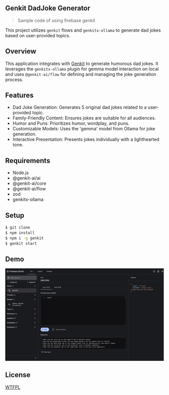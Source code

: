## Genkit DadJoke Generator
> Sample code of using firebase genkit

This project utilizes `genkit` flows and `genkitx-ollama` to generate dad jokes based on user-provided topics.


## Overview 

This application integrates with [Genkit](https://firebase.google.com/docs/genkit) to generate humorous dad jokes. It leverages the `genkitx-ollama` plugin for gemma model interaction on local and uses `@genkit-ai/flow` for defining and managing the joke generation process.

## Features
* Dad Joke Generation: Generates 5 original dad jokes related to a user-provided topic.
* Family-Friendly Content: Ensures jokes are suitable for all audiences.
* Humor and Puns: Prioritizes humor, wordplay, and puns.
* Customizable Models: Uses the 'gemma' model from Ollama for joke generation.
* Interactive Presentation: Presents jokes individually with a lighthearted tone.

## Requirements
* Node.js
* @genkit-ai/ai
* @genkit-ai/core
* @genkit-ai/flow
* zod
* genkitx-ollama

## Setup 

```sh
$ git clone 
$ npm install
$ npm i -g genkit 
$ genkit start
```

## Demo

![](/genkit-demo.png)

## License
[WTFPL](https://en.wikipedia.org/wiki/WTFPL)
